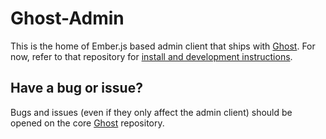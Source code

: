# Ghost-Admin

This is the home of Ember.js based admin client that ships with [Ghost](https://github.com/tryghost/ghost). For now, refer to that repository for [install and development instructions](https://github.com/TryGhost/Ghost#quick-start-install).

## Have a bug or issue?

Bugs and issues (even if they only affect the admin client) should be opened on the core [Ghost](https://github.com/tryghost/ghost/issues) repository.
